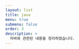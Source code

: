 ```yaml
---
layout: list
title: java
menu: true
submenu: false
order: 3
description: >
  자바와 관련된 내용을 정리하였습니다.  
---
```

